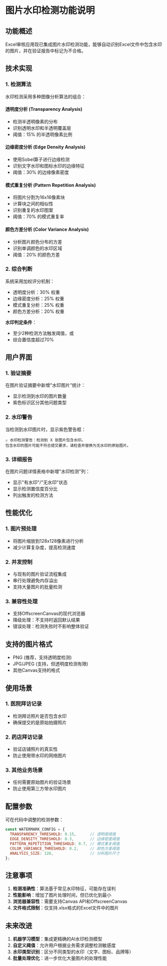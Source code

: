 # 图片水印检测功能说明

## 功能概述

Excel审核应用现已集成图片水印检测功能，能够自动识别Excel文件中包含水印的图片，并在验证报告中标记为不合格。

## 技术实现

### 1. 检测算法

水印检测采用多种图像分析算法的组合：

#### 透明度分析 (Transparency Analysis)
- 检测半透明像素的分布
- 识别透明水印和半透明覆盖层
- 阈值：15% 的半透明像素比例

#### 边缘密度分析 (Edge Density Analysis)  
- 使用Sobel算子进行边缘检测
- 识别文字水印和图标水印的边缘特征
- 阈值：30% 的边缘像素密度

#### 模式重复分析 (Pattern Repetition Analysis)
- 将图片分割为16x16像素块
- 计算块之间的相似性
- 识别重复的水印图案
- 阈值：70% 的模式重复率

#### 颜色方差分析 (Color Variance Analysis)
- 分析图片颜色分布的方差
- 识别单调颜色的水印区域
- 阈值：20% 的颜色方差

### 2. 综合判断

系统采用加权评分机制：
- 透明度分析：30% 权重
- 边缘密度分析：25% 权重  
- 模式重复分析：25% 权重
- 颜色方差分析：20% 权重

**水印判定条件**：
- 至少2种检测方法触发阈值，或
- 综合置信度超过70%

## 用户界面

### 1. 验证摘要
在图片验证摘要中新增"水印图片"统计：
- 显示检测到水印的图片数量
- 紫色标识区分其他问题类型

### 2. 水印警告
当检测到水印图片时，显示紫色警告框：
```
⚠️ 水印检测警告：检测到 X 张图片包含水印。
包含水印的图片可能不符合提交要求，请检查并替换为无水印的原始图片。
```

### 3. 详细报告
在图片问题详情表格中新增"水印检测"列：
- 显示"有水印"/"无水印"状态
- 显示检测置信度百分比
- 列出触发的检测方法

## 性能优化

### 1. 图片预处理
- 将图片缩放到128x128像素进行分析
- 减少计算复杂度，提高检测速度

### 2. 并发控制
- 与现有的图片验证流程集成
- 串行处理避免内存溢出
- 支持大量图片的批量检测

### 3. 兼容性处理
- 支持OffscreenCanvas的现代浏览器
- 降级处理：不支持时返回默认结果
- 错误处理：检测失败时不影响整体验证

## 支持的图片格式

- PNG (推荐，支持透明度检测)
- JPG/JPEG (支持，但透明度检测有限)
- 其他Canvas支持的格式

## 使用场景

### 1. 医院拜访记录
- 检测拜访照片是否包含水印
- 确保提交的是原始拍摄照片

### 2. 药店拜访记录  
- 验证店铺照片的真实性
- 防止使用带水印的网络图片

### 3. 其他业务场景
- 任何需要原始图片的验证场景
- 防止使用第三方带水印图片

## 配置参数

可在代码中调整的检测参数：

```javascript
const WATERMARK_CONFIG = {
  TRANSPARENCY_THRESHOLD: 0.15,      // 透明度阈值
  EDGE_DENSITY_THRESHOLD: 0.3,       // 边缘密度阈值  
  PATTERN_REPETITION_THRESHOLD: 0.7, // 模式重复阈值
  COLOR_VARIANCE_THRESHOLD: 0.2,     // 颜色方差阈值
  ANALYSIS_SIZE: 128,                // 分析图片尺寸
};
```

## 注意事项

1. **检测准确性**：算法基于常见水印特征，可能存在误判
2. **性能影响**：增加了图片处理时间，但已优化到最小
3. **浏览器兼容性**：需要支持Canvas API和OffscreenCanvas
4. **文件格式限制**：仅支持.xlsx格式的Excel文件中的图片

## 未来改进

1. **机器学习模型**：集成更精确的AI水印检测模型
2. **自定义阈值**：允许用户根据业务需求调整检测敏感度
3. **水印类型识别**：区分不同类型的水印（文字、图标、品牌等）
4. **批量处理优化**：进一步优化大量图片的处理性能
